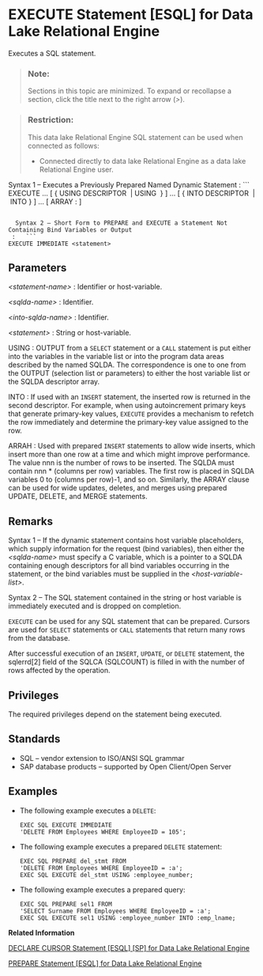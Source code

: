 <!-- loioa774406384f21015b6b5b37c393396c9 -->

# EXECUTE Statement \[ESQL\] for Data Lake Relational Engine

Executes a SQL statement.



> ### Note:  
> Sections in this topic are minimized. To expand or recollapse a section, click the title next to the right arrow \(*\>*\).



> ### Restriction:  
> This data lake Relational Engine SQL statement can be used when connected as follows:
> 
> -   Connected directly to data lake Relational Engine as a data lake Relational Engine user.



 Syntax 1 – Executes a Previously Prepared Named Dynamic Statement
 :   ```
EXECUTE <statement-name>
   ... [ { USING DESCRIPTOR <sqlda-name> | USING <host-variable-list> } ]
   ... [ { INTO DESCRIPTOR <into-sqlda-name> | INTO <into-host-variable-list> } ]
   ... [ ARRAY :<nnn> ]
```

  Syntax 2 – Short Form to PREPARE and EXECUTE a Statement Not Containing Bind Variables or Output
 :   ```
EXECUTE IMMEDIATE <statement>
```

 

<a name="loioa774406384f21015b6b5b37c393396c9__IQ_Parameters"/>

## Parameters

 *<statement-name\>*
 :   Identifier or host-variable.

  *<sqlda-name\>*
 :   Identifier.

  *<into-sqlda-name\>*
 :   Identifier.

  *<statement\>*
 :   String or host-variable.

  USING
 :   OUTPUT from a `SELECT` statement or a `CALL` statement is put either into the variables in the variable list or into the program data areas described by the named SQLDA. The correspondence is one to one from the OUTPUT \(selection list or parameters\) to either the host variable list or the SQLDA descriptor array.

  INTO
 :   If used with an `INSERT` statement, the inserted row is returned in the second descriptor. For example, when using autoincrement primary keys that generate primary-key values, `EXECUTE` provides a mechanism to refetch the row immediately and determine the primary-key value assigned to the row.

  ARRAH
 :   Used with prepared `INSERT` statements to allow wide inserts, which insert more than one row at a time and which might improve performance. The value nnn is the number of rows to be inserted. The SQLDA must contain nnn \* \(columns per row\) variables. The first row is placed in SQLDA variables 0 to \(columns per row\)-1, and so on. Similarly, the ARRAY clause can be used for wide updates, deletes, and merges using prepared UPDATE, DELETE, and MERGE statements.

 

<a name="loioa774406384f21015b6b5b37c393396c9__IQ_Usage"/>

## Remarks

Syntax 1 – If the dynamic statement contains host variable placeholders, which supply information for the request \(bind variables\), then either the *<sqlda-name\>* must specify a C variable, which is a pointer to a SQLDA containing enough descriptors for all bind variables occurring in the statement, or the bind variables must be supplied in the *<host-variable-list\>*.

Syntax 2 – The SQL statement contained in the string or host variable is immediately executed and is dropped on completion.

`EXECUTE` can be used for any SQL statement that can be prepared. Cursors are used for `SELECT` statements or `CALL` statements that return many rows from the database.

After successful execution of an `INSERT`, `UPDATE`, or `DELETE` statement, the sqlerrd\[2\] field of the SQLCA \(SQLCOUNT\) is filled in with the number of rows affected by the operation.



<a name="loioa774406384f21015b6b5b37c393396c9__IQ_Permissions"/>

## Privileges

The required privileges depend on the statement being executed.



<a name="loioa774406384f21015b6b5b37c393396c9__IQ_Standards"/>

## Standards

-   SQL – vendor extension to ISO/ANSI SQL grammar
-   SAP database products – supported by Open Client/Open Server



<a name="loioa774406384f21015b6b5b37c393396c9__IQ_Examples"/>

## Examples

-   The following example executes a `DELETE`:

    ```
    EXEC SQL EXECUTE IMMEDIATE
    'DELETE FROM Employees WHERE EmployeeID = 105';
    ```

-   The following example executes a prepared `DELETE` statement:

    ```
    EXEC SQL PREPARE del_stmt FROM
    'DELETE FROM Employees WHERE EmployeeID = :a';
    EXEC SQL EXECUTE del_stmt USING :employee_number;
    ```

-   The following example executes a prepared query:

    ```
    EXEC SQL PREPARE sel1 FROM
    'SELECT Surname FROM Employees WHERE EmployeeID = :a';
    EXEC SQL EXECUTE sel1 USING :employee_number INTO :emp_lname;
    ```


**Related Information**  


[DECLARE CURSOR Statement \[ESQL\] \[SP\] for Data Lake Relational Engine](declare-cursor-statement-esql-sp-for-data-lake-relational-engine-a61ac0b.md "Declares a cursor. Cursors are the primary means for manipulating the results of queries.")

[PREPARE Statement \[ESQL\] for Data Lake Relational Engine](prepare-statement-esql-for-data-lake-relational-engine-a621eea.md "Prepares a statement to be executed later or used for a cursor.")

